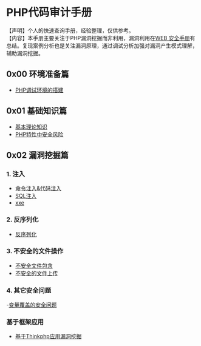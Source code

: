 # PHP代码审计手册

【声明】个人的快速查询手册，经验整理，仅供参考。   
【内容】本手册主要关注于PHP漏洞挖掘而非利用，漏洞利用在[WEB 安全手册](https://github.com/ReAbout/web-sec)有总结。复现案例分析也是关注漏洞原理，通过调试分析加强对漏洞产生模式理解，辅助漏洞挖掘。

## 0x00 环境准备篇

- [PHP调试环境的搭建](./base/debug.md)

## 0x01 基础知识篇
- [基本理论知识](./base/base.md)
- [PHP特性中安全风险](./base/feature.md)

## 0x02 漏洞挖掘篇

### 1. 注入
- [命令注入&代码注入](./vuln/ci.md)
- [SQL注入](./vuln/sqlin.md)
- [xxe](./vuln/xxe.md)

### 2. 反序列化
- [反序列化](https://github.com/ReAbout/web-sec/blob/master/exp/EXP-PHP-Unserialize.md)

### 3. 不安全的文件操作
- [不安全文件包含](./vuln/include.md)
- [不安全的文件上传](./vuln/upload.md)

### 4. 其它安全问题
-[变量覆盖的安全问题](./vuln/var.md)


### 基于框架应用

- [基于Thinkphp应用漏洞挖掘](./framework/thinkphp.md)